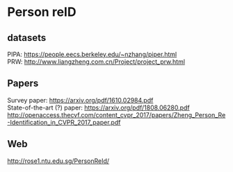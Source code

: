 # Person reID

## datasets
PIPA: https://people.eecs.berkeley.edu/~nzhang/piper.html  
PRW: http://www.liangzheng.com.cn/Project/project_prw.html  
  
## Papers
Survey paper: https://arxiv.org/pdf/1610.02984.pdf  
State-of-the-art (?) paper: https://arxiv.org/pdf/1808.06280.pdf  
http://openaccess.thecvf.com/content_cvpr_2017/papers/Zheng_Person_Re-Identification_in_CVPR_2017_paper.pdf  

## Web
http://rose1.ntu.edu.sg/PersonReId/
